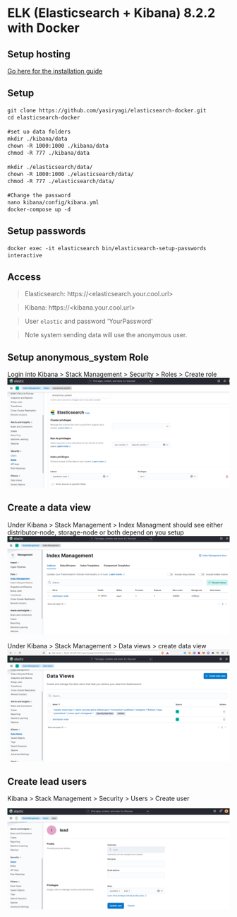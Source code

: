 # ELK (Elasticsearch + Kibana) 8.2.2 with Docker



## Setup hosting
[Go here for the installation guide](./hosting/README.md)


## Setup
```
git clone https://github.com/yasiryagi/elasticsearch-docker.git
cd elasticsearch-docker

#set uo data folders
mkdir ./kibana/data
chown -R 1000:1000 ./kibana/data
chmod -R 777 ./kibana/data

mkdir ./elasticsearch/data/
chown -R 1000:1000 ./elasticsearch/data/
chmod -R 777 ./elasticsearch/data/

#Change the password
nano kibana/config/kibana.yml
docker-compose up -d
```

## Setup passwords

```
docker exec -it elasticsearch bin/elasticsearch-setup-passwords interactive
```

## Access 
 
> Elasticsearch: https://<elasticsearch.your.cool.url>

> Kibana: https://<kibana.your.cool.url>

> User `elastic` and password 'YourPassword'

> Note system sending data will use the anonymous user. 

## Setup  anonymous_system Role

Login into Kibana > Stack Management > Security > Roles > Create role
![Role](./pics/elasticsearch_3.PNG)


## Create a data view 

Under Kibana > Stack Management > Index Managment should see either distributor-node, storage-node or both depend on you setup
![Index](./pics/elasticsearch_1.PNG)

Under Kibana > Stack Management > Data views > create data view 
![data view](./pics/elasticsearch_2.PNG) 


## Create lead users

Kibana > Stack Management > Security > Users > Create user

![lead](./pics/elasticsearch_4.PNG)
